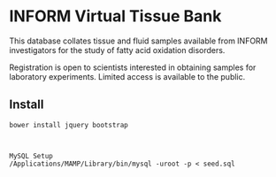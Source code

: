 # INFORM Virtual Tissue Bank

This database collates tissue and fluid samples available from INFORM investigators for the study of fatty acid oxidation disorders.

Registration is open to scientists interested in obtaining samples for laboratory experiments. Limited access is available to the public.

## Install

	bower install jquery bootstrap



	MySQL Setup
    /Applications/MAMP/Library/bin/mysql -uroot -p < seed.sql